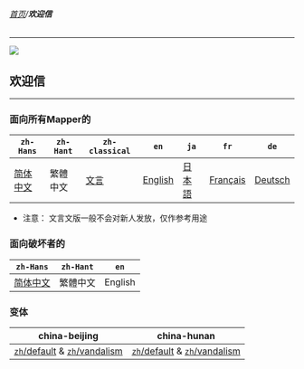 ###### [首页](../../README.md)/**欢迎信**

<hr/>

![](https://osmchina.oss-accelerate.aliyuncs.com/static/probe.homepage.pages.welcome.welcome_letter.jpg)

## 欢迎信

<hr/>

### 面向所有Mapper的

| `zh-Hans` | `zh-Hant` | `zh-classical` | `en` | `ja` | `fr` | `de` |
| ---- | ---- | ---- | ---- | ---- | ---- | ---- |
| [简体中文](/default/zh-Hans.md) | 繁體中文 | [文言](/default/zh-classical.md) | [English](/default/en.md) | [日本語](/default/ja.md) | [Français](/default/fr.md) | [Deutsch](/default/de.md) |

* 注意： 文言文版一般不会对新人发放，仅作参考用途

### 面向破坏者的

| `zh-Hans` | `zh-Hant` | `en` |
| ---- | ---- | ---- |
| [简体中文](/vandalism/zh-Hans.md) | 繁體中文 | English |

### 变体

| **china-beijing** | **china-hunan** |
| --- | --- |
| [`zh`/default](https://github.com/osmbe/osm-welcome-tool/blob/2.x/templates/messages/china-beijing/zh/default.md) & [`zh`/vandalism](https://github.com/osmbe/osm-welcome-tool/blob/2.x/templates/messages/china-beijing/zh/vandalism.md) | [`zh`/default](https://github.com/osmbe/osm-welcome-tool/blob/2.x/templates/messages/china-hunan/zh/default.md) & [`zh`/vandalism](https://github.com/osmbe/osm-welcome-tool/blob/2.x/templates/messages/china-hunan/zh/vandalism.md) |

